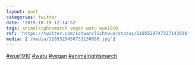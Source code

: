 ```yaml
---
layout: post
categories: twitter
date: '2019-10-19 12:14:52'
tags: animalrightsmarch vegan watu wue1910
ref: 'https://twitter.com/schwarzlichtwue/status/1185529747327143936'
media: ['/media/1185529450731130880.jpg']
---
```

[#wue1910](/t/wue1910) [#watu](/t/watu) [#vegan](/t/vegan) [#animalrightsmarch](/t/animalrightsmarch) 